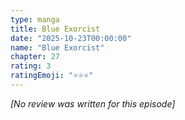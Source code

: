 ```yaml
---
type: manga
title: Blue Exorcist
date: "2025-10-23T00:00:00"
name: "Blue Exorcist"
chapter: 27
rating: 3
ratingEmoji: "⭐️⭐️⭐️"
---
```


_[No review was written for this episode]_